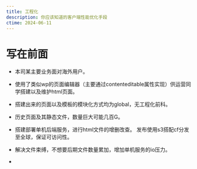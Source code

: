 ```yaml
---
title: 工程化
description: 你应该知道的客户端性能优化手段
ctime: 2024-06-11
---
```

# 写在前面
- 本司某主要业务面对海外用户。
- 使用了类似wp的页面编辑器（主要通过contenteditable属性实现）供运营同学搭建以及维护html页面。
- 搭建出来的页面以及模板的模块化方式均为global，无工程化前科。 
- 历史页面及其静态文件，数量巨大可能几百G。
- 搭建部署单机后端服务，进行html文件的增删改查。 发布使用s3搭配cf分发至全球，保证可访问性。
- 解决文件束缚，不想要后期文件数量累加，增加单机服务的io压力。

- 
